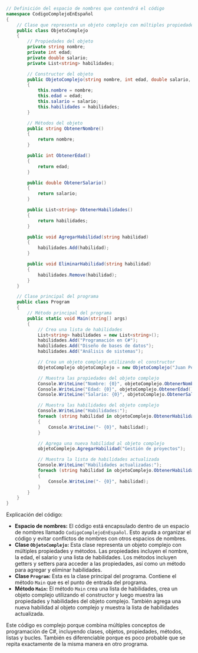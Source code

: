 ```c#
// Definición del espacio de nombres que contendrá el código
namespace CodigoComplejoEnEspañol
{
    // Clase que representa un objeto complejo con múltiples propiedades y métodos
    public class ObjetoComplejo
    {
        // Propiedades del objeto
        private string nombre;
        private int edad;
        private double salario;
        private List<string> habilidades;

        // Constructor del objeto
        public ObjetoComplejo(string nombre, int edad, double salario, List<string> habilidades)
        {
            this.nombre = nombre;
            this.edad = edad;
            this.salario = salario;
            this.habilidades = habilidades;
        }

        // Métodos del objeto
        public string ObtenerNombre()
        {
            return nombre;
        }

        public int ObtenerEdad()
        {
            return edad;
        }

        public double ObtenerSalario()
        {
            return salario;
        }

        public List<string> ObtenerHabilidades()
        {
            return habilidades;
        }

        public void AgregarHabilidad(string habilidad)
        {
            habilidades.Add(habilidad);
        }

        public void EliminarHabilidad(string habilidad)
        {
            habilidades.Remove(habilidad);
        }
    }

    // Clase principal del programa
    public class Program
    {
        // Método principal del programa
        public static void Main(string[] args)
        {
            // Crea una lista de habilidades
            List<string> habilidades = new List<string>();
            habilidades.Add("Programación en C#");
            habilidades.Add("Diseño de bases de datos");
            habilidades.Add("Análisis de sistemas");

            // Crea un objeto complejo utilizando el constructor
            ObjetoComplejo objetoComplejo = new ObjetoComplejo("Juan Pérez", 30, 20000.00, habilidades);

            // Muestra las propiedades del objeto complejo
            Console.WriteLine("Nombre: {0}", objetoComplejo.ObtenerNombre());
            Console.WriteLine("Edad: {0}", objetoComplejo.ObtenerEdad());
            Console.WriteLine("Salario: {0}", objetoComplejo.ObtenerSalario());

            // Muestra las habilidades del objeto complejo
            Console.WriteLine("Habilidades:");
            foreach (string habilidad in objetoComplejo.ObtenerHabilidades())
            {
                Console.WriteLine("- {0}", habilidad);
            }

            // Agrega una nueva habilidad al objeto complejo
            objetoComplejo.AgregarHabilidad("Gestión de proyectos");

            // Muestra la lista de habilidades actualizada
            Console.WriteLine("Habilidades actualizadas:");
            foreach (string habilidad in objetoComplejo.ObtenerHabilidades())
            {
                Console.WriteLine("- {0}", habilidad);
            }
        }
    }
}
```

Explicación del código:

* **Espacio de nombres:** El código está encapsulado dentro de un espacio de nombres llamado `CodigoComplejoEnEspañol`. Esto ayuda a organizar el código y evitar conflictos de nombres con otros espacios de nombres.
* **Clase `ObjetoComplejo`:** Esta clase representa un objeto complejo con múltiples propiedades y métodos. Las propiedades incluyen el nombre, la edad, el salario y una lista de habilidades. Los métodos incluyen getters y setters para acceder a las propiedades, así como un método para agregar y eliminar habilidades.
* **Clase `Program`:** Esta es la clase principal del programa. Contiene el método `Main` que es el punto de entrada del programa.
* **Método `Main`:** El método `Main` crea una lista de habilidades, crea un objeto complejo utilizando el constructor y luego muestra las propiedades y habilidades del objeto complejo. También agrega una nueva habilidad al objeto complejo y muestra la lista de habilidades actualizada.

Este código es complejo porque combina múltiples conceptos de programación de C#, incluyendo clases, objetos, propiedades, métodos, listas y bucles. También es diferenciable porque es poco probable que se repita exactamente de la misma manera en otro programa.
